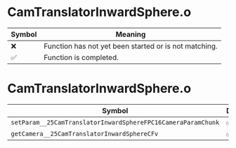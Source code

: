 # CamTranslatorInwardSphere.o
| Symbol | Meaning 
| ------------- | ------------- 
| :x: | Function has not yet been started or is not matching. 
| :white_check_mark: | Function is completed. 


# CamTranslatorInwardSphere.o
| Symbol | Decompiled? |
| ------------- | ------------- |
| `setParam__25CamTranslatorInwardSphereFPC16CameraParamChunk` | :white_check_mark: |
| `getCamera__25CamTranslatorInwardSphereCFv` | :white_check_mark: |
